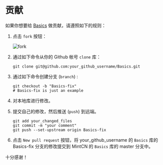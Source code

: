 贡献
================================================================================

如果你想要给 [Basics](https://github.com/MintCN/Basics) 做贡献，请遵照如下的规则：

1. 点击 `fork` 按钮：

    ![fork](http://oi58.tinypic.com/jj2trm.jpg)

2. 通过如下命令从你的 Github 帐号 `clone` 库： 

    ```
    git clone git@github.com:your_github_username/Basics.git
    ```

3. 通过如下命令创建分支 (`branch`) :

    ```
    git checkout -b "Basics-fix"
    # Basics-fix is just an example
    ```

4. 对本地库进行修改。

5. 提交自己的修改，然后推送 (`push`) 到远端。

    ```
    git add your_changed_files
    git commit -m "your comment"
    git push --set-upstream origin Basics-fix
    ```

6. 点击 `New pull request` 按钮，将 your_github_username 的 `Basics` 库的 Basics-fix 分支的修改提交到 MintCN 的 `Basics` 库的 master 分支中。

十分感谢！
